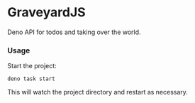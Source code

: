 # GraveyardJS

Deno API for todos and taking over the world.

### Usage

Start the project:

```
deno task start
```

This will watch the project directory and restart as necessary.
